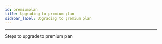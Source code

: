```yaml
---
id: premiumplan
title: Upgrading to premium plan
sidebar_label: Upgrading to premium plan
---
```


------

Steps to upgrade to premium plan
